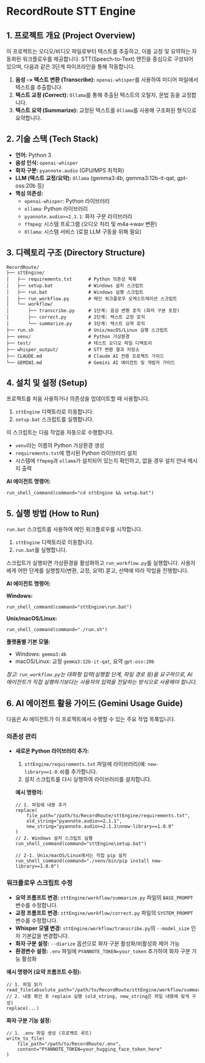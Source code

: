 # RecordRoute STT Engine

## 1. 프로젝트 개요 (Project Overview)

이 프로젝트는 오디오/비디오 파일로부터 텍스트를 추출하고, 이를 교정 및 요약하는 자동화된 워크플로우를 제공합니다. STT(Speech-to-Text) 엔진을 중심으로 구성되어 있으며, 다음과 같은 3단계 파이프라인을 통해 작동합니다.

1.  **음성 -> 텍스트 변환 (Transcribe):** `openai-whisper`를 사용하여 미디어 파일에서 텍스트를 추출합니다.
2.  **텍스트 교정 (Correct):** `Ollama`를 통해 추출된 텍스트의 오탈자, 문법 등을 교정합니다.
3.  **텍스트 요약 (Summarize):** 교정된 텍스트를 `Ollama`를 사용해 구조화된 형식으로 요약합니다.

## 2. 기술 스택 (Tech Stack)

-   **언어:** Python 3
-   **음성 인식:** `openai-whisper`
-   **화자 구분:** `pyannote.audio` (GPU/MPS 최적화)
-   **LLM (텍스트 교정/요약):** `Ollama` (gemma3:4b, gemma3:12b-it-qat, gpt-oss:20b 등)
-   **핵심 의존성:**
    -   `openai-whisper`: Python 라이브러리
    -   `ollama`: Python 라이브러리
    -   `pyannote.audio>=2.1.1`: 화자 구분 라이브러리
    -   `ffmpeg`: 시스템 프로그램 (오디오 처리 및 m4a→wav 변환)
    -   `Ollama`: 시스템 서비스 (로컬 LLM 구동을 위해 필요)

## 3. 디렉토리 구조 (Directory Structure)

```
RecordRoute/
├── sttEngine/
│   ├── requirements.txt      # Python 의존성 목록
│   ├── setup.bat             # Windows 설치 스크립트
│   ├── run.bat               # Windows 실행 스크립트
│   ├── run_workflow.py       # 메인 워크플로우 오케스트레이션 스크립트
│   └── workflow/
│       ├── transcribe.py     # 1단계: 음성 변환 로직 (화자 구분 포함)
│       ├── correct.py        # 2단계: 텍스트 교정 로직
│       └── summarize.py      # 3단계: 텍스트 요약 로직
├── run.sh                    # Unix/macOS/Linux 실행 스크립트
├── venv/                     # Python 가상환경
├── test/                     # 테스트 오디오 파일 디렉토리
├── whisper_output/           # STT 변환 결과 저장소
├── CLAUDE.md                 # Claude AI 전용 프로젝트 가이드
└── GEMINI.md                 # Gemini AI 에이전트 및 개발자 가이드
```

## 4. 설치 및 설정 (Setup)

프로젝트를 처음 사용하거나 의존성을 업데이트할 때 사용합니다.

1.  `sttEngine` 디렉토리로 이동합니다.
2.  `setup.bat` 스크립트를 실행합니다.

이 스크립트는 다음 작업을 자동으로 수행합니다.
-   `venv`라는 이름의 Python 가상환경 생성
-   `requirements.txt`에 명시된 Python 라이브러리 설치
-   시스템에 `ffmpeg`과 `ollama`가 설치되어 있는지 확인하고, 없을 경우 설치 안내 메시지 출력

**AI 에이전트 명령어:**
```
run_shell_command(command="cd sttEngine && setup.bat")
```

## 5. 실행 방법 (How to Run)

`run.bat` 스크립트를 사용하여 메인 워크플로우를 시작합니다.

1.  `sttEngine` 디렉토리로 이동합니다.
2.  `run.bat`를 실행합니다.

스크립트가 실행되면 가상환경을 활성화하고 `run_workflow.py`를 실행합니다. 사용자에게 어떤 단계를 실행할지(변환, 교정, 요약) 묻고, 선택에 따라 작업을 진행합니다.

**AI 에이전트 명령어:**

**Windows:**
```
run_shell_command(command="sttEngine\run.bat")
```

**Unix/macOS/Linux:**
```
run_shell_command(command="./run.sh")
```

**플랫폼별 기본 모델:**
- Windows: `gemma3:4b`
- macOS/Linux: 교정 `gemma3:12b-it-qat`, 요약 `gpt-oss:20b`

*참고: `run_workflow.py`는 대화형 입력(실행할 단계, 파일 경로 등)을 요구하므로, AI 에이전트가 직접 실행하기보다는 사용자의 입력을 전달하는 방식으로 사용해야 합니다.*

## 6. AI 에이전트 활용 가이드 (Gemini Usage Guide)

다음은 AI 에이전트가 이 프로젝트에서 수행할 수 있는 주요 작업 목록입니다.

### 의존성 관리

-   **새로운 Python 라이브러리 추가:**
    1.  `sttEngine/requirements.txt` 파일에 라이브러리(예: `new-library==1.0.0`)를 추가합니다.
    2.  설치 스크립트를 다시 실행하여 라이브러리를 설치합니다.

    **예시 명령어:**
    ```
    // 1. 파일에 내용 추가
    replace(
        file_path="/path/to/RecordRoute/sttEngine/requirements.txt",
        old_string="pyannote.audio>=2.1.1",
        new_string="pyannote.audio>=2.1.1\nnew-library==1.0.0"
    )
    // 2. Windows 설치 스크립트 실행
    run_shell_command(command="sttEngine\setup.bat")
    
    // 2-1. Unix/macOS/Linux에서는 직접 pip 설치
    run_shell_command(command="./venv/bin/pip install new-library==1.0.0")
    ```

### 워크플로우 스크립트 수정

-   **요약 프롬프트 변경:** `sttEngine/workflow/summarize.py` 파일의 `BASE_PROMPT` 변수를 수정합니다.
-   **교정 프롬프트 변경:** `sttEngine/workflow/correct.py` 파일의 `SYSTEM_PROMPT` 변수를 수정합니다.
-   **Whisper 모델 변경:** `sttEngine/workflow/transcribe.py`의 `--model_size` 인자 기본값을 변경합니다.
-   **화자 구분 설정:** `--diarize` 옵션으로 화자 구분 활성화/비활성화 제어 가능
-   **환경변수 설정:** `.env` 파일에 `PYANNOTE_TOKEN=your_token` 추가하여 화자 구분 기능 활성화

**예시 명령어 (요약 프롬프트 수정):**
```
// 1. 파일 읽기
read_file(absolute_path="/path/to/RecordRoute/sttEngine/workflow/summarize.py")
// 2. 내용 확인 후 replace 실행 (old_string, new_string은 파일 내용에 맞게 구성)
replace(...)
```

**화자 구분 기능 설정:**
```
// 1. .env 파일 생성 (프로젝트 루트)
write_to_file(
    file_path="/path/to/RecordRoute/.env",
    content="PYANNOTE_TOKEN=your_hugging_face_token_here"
)
```
